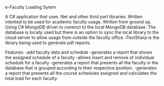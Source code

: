 e-Faculty Loading Sytem

A C# application that uses .Net and other third part libraries. Written intented to be used for academic faculty usage. Written from ground up. Using C# MongoDB driver to conenct to the local MongoDB database. The database is locally used but there is an option to sync the local library to the cloud server to allow usage from outside the faculty office. iTextSharp is the library being used to generate pdf reports.

Features:
-add faculty data and schedule
-generates a report that shows the assigned schedule of a faculty
-allows insert and remove of individual schedule for a faculty
-generates a report that presents all the faculty in the database that is grouped according to their respective position.
-generates a report that presents all the course schedules assigned and calculates the total load for each faculty.
